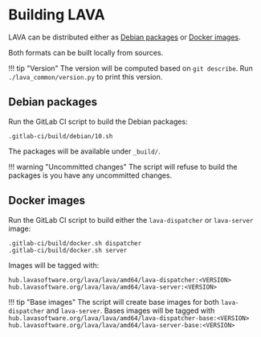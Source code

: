 # Building LAVA

LAVA can be distributed either as [Debian packages](#debian-packages) or [Docker images](#docker-images).

Both formats can be built locally from sources.

!!! tip "Version"
    The version will be computed based on `git describe`.
    Run `./lava_common/version.py` to print this version.

## Debian packages

Run the GitLab CI script to build the Debian packages:

```shell
.gitlab-ci/build/debian/10.sh
```

The packages will be available under `_build/`.

!!! warning "Uncommitted changes"
    The script will refuse to build the packages is you have any uncommitted changes.

## Docker images

Run the GitLab CI script to build either the `lava-dispatcher` or `lava-server` image:

```shell
.gitlab-ci/build/docker.sh dispatcher
.gitlab-ci/build/docker.sh server
```

Images will be tagged with:

```
hub.lavasoftware.org/lava/lava/amd64/lava-dispatcher:<VERSION>
hub.lavasoftware.org/lava/lava/amd64/lava-server:<VERSION>
```

!!! tip "Base images"
    The script will create base images for both `lava-dispatcher` and `lava-server`.
    Bases images will be tagged with
    ```
    hub.lavasoftware.org/lava/lava/amd64/lava-dispatcher-base:<VERSION>
    hub.lavasoftware.org/lava/lava/amd64/lava-server-base:<VERSION>
    ```
